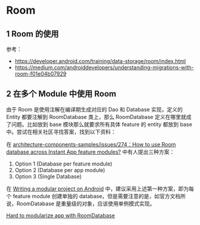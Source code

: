 # Room

## 1 Room 的使用

参考：

- <https://developer.android.com/training/data-storage/room/index.html>
- <https://medium.com/androiddevelopers/understanding-migrations-with-room-f01e04b07929>

## 2 在多个 Module 中使用 Room

由于 Room 是使用注解在编译期生成对应的 Dao 和 Database 实现，定义的 Entity 都要注解到 RoomDatabase 类上，那么 RoomDatabase  定义在哪里就成了问题。比如放到 base 模块那么就要求所有具体 feature 的 entity 都放到 base 中。尝试在相关社区寻找答案，找到以下资料：

在 [architecture-components-samples/issues/274：How to use Room database across Instant App feature modules?](https://github.com/android/architecture-components-samples/issues/274) 中有人提出三种方案：

1. Option 1 (Database per feature module)
2. Option 2 (Database per app module)
3. Option 3 (Single Database)

在 [Writing a modular project on Android](https://medium.com/mindorks/writing-a-modular-project-on-android-304f3b09cb37) 中，建议采用上述第一种方案，即为每个 feature module 创建单独的 database，但是需要注意的是，如官方文档所说，RoomDatabase 是重量级的对象，应该使用单例模式实现。

[Hard to modularize app with RoomDatabase](https://issuetracker.google.com/issues/67967869)
